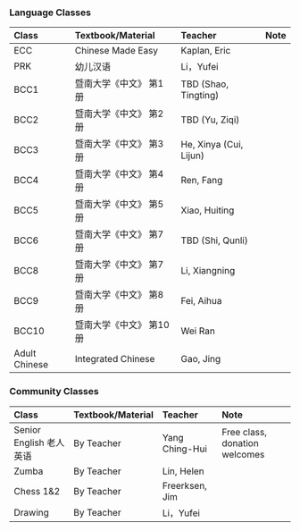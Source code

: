 
### Language Classes

| Class        | Textbook/Material          | Teacher | Note |
|:-------------|:------------------|:------|:------|
| ECC 	| Chinese Made Easy  	| Kaplan, Eric 	|  | 
| PRK 	|  	幼儿汉语  	|  	Li，Yufei  |  | 
| BCC1 	| 暨南大学《中文》 第1册 	| TBD (Shao, Tingting) |  | 
| BCC2 	| 暨南大学《中文》 第2册 	| TBD (Yu, Ziqi) |  | 
| BCC3 	| 暨南大学《中文》 第3册 	| He, Xinya  (Cui, Lijun) |  | 
| BCC4 	| 暨南大学《中文》 第4册 	| Ren, Fang |  | 
| BCC5 	| 暨南大学《中文》 第5册 	| Xiao, Huiting |  | 
| BCC6 	| 暨南大学《中文》 第7册 	| TBD  (Shi, Qunli) |  | 
| BCC8 	| 暨南大学《中文》 第7册 	| Li, Xiangning |  | 
| BCC9 	| 暨南大学《中文》 第8册 	| Fei, Aihua |  | 
| BCC10 	| 暨南大学《中文》 第10册 	| Wei Ran |  | 
| Adult Chinese 	| Integrated Chinese 	| Gao, Jing |  | 

### Community Classes

| Class        | Textbook/Material          | Teacher | Note |
|:-------------|:------------------|:------|:------|
| Senior English 老人英语	| By Teacher 	| Yang Ching-Hui | Free class, donation welcomes | 
| Zumba	| By Teacher 	| Lin, Helen |  |
| Chess 1&2	| By Teacher 	| Freerksen, Jim |  |
| Drawing	| By Teacher 	| Li，Yufei |  |



